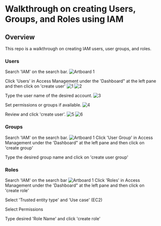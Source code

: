# Walkthrough on creating Users, Groups, and Roles using IAM

## Overview
This repo is a walkthrough on creating IAM users, user groups, and roles. 

### Users
Search 'IAM' on the search bar.
![Artboard 1](https://github.com/user-attachments/assets/7a20955e-b860-487b-8312-16e69c2d6143)

Click 'Users' in Access Management under the 'Dashboard" at the left pane and then click on 'create user'
![1](https://github.com/user-attachments/assets/8b4a5c26-489e-44e9-b69a-99a1c27f55c2)
![2](https://github.com/user-attachments/assets/a58c8f38-af5d-41d7-b437-984017e37af3)

Type the user name of the desired account.
![3](https://github.com/user-attachments/assets/b8806f46-d3aa-4b8a-a48a-5ec29cb5dc64)

Set permissions or groups if available.
![4](https://github.com/user-attachments/assets/873ef5d0-de3b-46ae-b496-655fb04332e4)

Review and click 'create user'.
![5](https://github.com/user-attachments/assets/8d132abc-5c3f-4b5f-bc07-e25d0157b692)
![6](https://github.com/user-attachments/assets/da06a27f-ce69-4796-9579-46d56cc3110a)

### Groups
Search 'IAM' on the search bar.
![Artboard 1](https://github.com/user-attachments/assets/7a20955e-b860-487b-8312-16e69c2d6143)
Click 'User Group' in Access Management under the 'Dashboard" at the left pane and then click on 'create group'

Type the desired group name and click on 'create user group'

### Roles
Search 'IAM' on the search bar
![Artboard 1](https://github.com/user-attachments/assets/7a20955e-b860-487b-8312-16e69c2d6143)
Click 'Roles' in Access Management under the 'Dashboard" at the left pane and then click on 'create role'

Select 'Trusted entity type' and 'Use case' (EC2)

Select Permissions

Type desired 'Role Name' and click 'create role'





